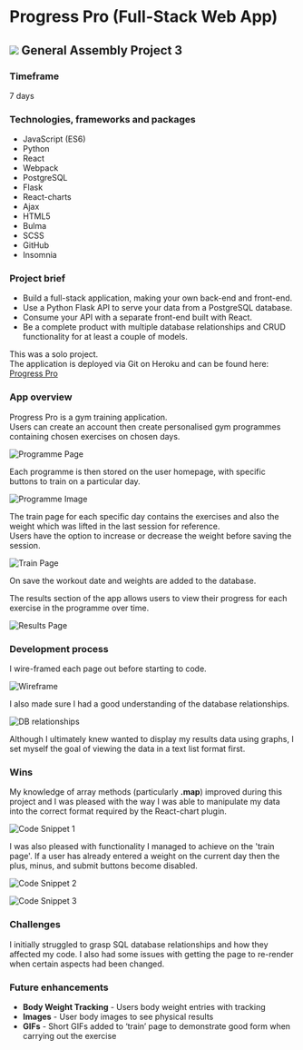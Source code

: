 # Progress Pro (Full-Stack Web App)
## ![](https://ga-dash.s3.amazonaws.com/production/assets/logo-9f88ae6c9c3871690e33280fcf557f33.png) General Assembly Project 3


### Timeframe
7 days

### Technologies, frameworks and packages
* JavaScript (ES6)
* Python
* React
* Webpack
* PostgreSQL
* Flask
* React-charts
* Ajax
* HTML5
* Bulma
* SCSS
* GitHub
* Insomnia

### Project brief
* Build a full-stack application, making your own back-end and front-end.  
* Use a Python Flask API to serve your data from a PostgreSQL database.  
* Consume your API with a separate front-end built with React.
* Be a complete product with multiple database relationships and CRUD functionality for at least a couple of models.

This was a solo project.  
The application is deployed via Git on Heroku and can be found here: [Progress Pro](http://progress-pro.herokuapp.com/)

### App overview
Progress Pro is a gym training application.  
Users can create an account then create personalised gym programmes containing chosen exercises on chosen days.

![Programme Page](https://user-images.githubusercontent.com/47188720/60123146-a87dc900-977e-11e9-8342-68656aabad5e.png)

Each programme is then stored on the user homepage, with specific buttons to train on a particular day.

![Programme Image](https://user-images.githubusercontent.com/47188720/60120286-65b8f280-9778-11e9-8f56-dbaf2f8145c4.png)

The train page for each specific day contains the exercises and also the weight which was lifted in the last session for reference.  
Users have the option to increase or decrease the weight before saving the session.

![Train Page](https://user-images.githubusercontent.com/47188720/60120482-c9432000-9778-11e9-8fb7-986f8f6f2c5a.png)

On save the workout date and weights are added to the database.

The results section of the app allows users to view their progress for each exercise in the programme over time.

![Results Page](https://user-images.githubusercontent.com/47188720/60120696-5b4b2880-9779-11e9-899a-5e77caeace1c.png)





### Development process

I wire-framed each page out before starting to code.

![Wireframe](https://user-images.githubusercontent.com/47188720/60120988-0360f180-977a-11e9-9db4-a54bfb6f6f1c.png)

I also made sure I had a good understanding of the database relationships.

![DB relationships](https://user-images.githubusercontent.com/47188720/60121023-15429480-977a-11e9-9adf-bb3d6719b15e.png)


Although I ultimately knew wanted to display my results data using graphs, I set myself the goal of viewing the data in a text list format first.


### Wins
My knowledge of array methods (particularly **.map**) improved during this project and I was pleased with the way I was able to manipulate my data into the correct format required by the React-chart plugin.

![Code Snippet 1](https://user-images.githubusercontent.com/47188720/60122298-ccd8a600-977c-11e9-9754-151441a9db59.png)

I was also pleased with functionality I managed to achieve on the 'train page'.
If a user has already entered a weight on the current day then the plus, minus, and submit buttons become disabled.

![Code Snippet 2](https://user-images.githubusercontent.com/47188720/60122370-f4c80980-977c-11e9-9a43-3382beaa96df.png)

![Code Snippet 3](https://user-images.githubusercontent.com/47188720/60122343-e4b02a00-977c-11e9-863e-569f7d7e9296.png)





### Challenges
I initially struggled to grasp SQL database relationships and how they affected my code.
I also had some issues with getting the page to re-render when certain aspects had been changed.






### Future enhancements
* **Body Weight Tracking** - Users body weight entries with tracking   
* **Images** - User body images to see physical results
* **GIFs** - Short GIFs added to ‘train’ page to demonstrate good form when carrying out the exercise
